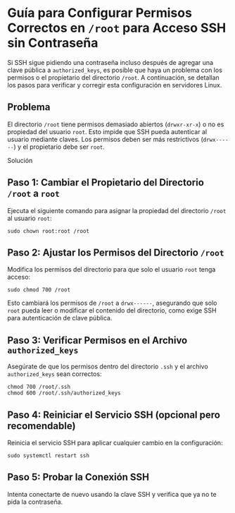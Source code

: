 # Guía para Configurar Permisos Correctos en `/root` para Acceso SSH sin Contraseña

Si SSH sigue pidiendo una contraseña incluso después de agregar una clave pública a `authorized_keys`, es posible que haya un problema con los permisos o el propietario del directorio `/root`. A continuación, se detallan los pasos para verificar y corregir esta configuración en servidores Linux.

## Problema

El directorio `/root` tiene permisos demasiado abiertos (`drwxr-xr-x`) o no es propiedad del usuario `root`. Esto impide que SSH pueda autenticar al usuario mediante claves. Los permisos deben ser más restrictivos (`drwx------`) y el propietario debe ser `root`.

Solución

## Paso 1: Cambiar el Propietario del Directorio `/root` a `root`

Ejecuta el siguiente comando para asignar la propiedad del directorio `/root` al usuario `root`:

```
sudo chown root:root /root
```

## Paso 2: Ajustar los Permisos del Directorio `/root`

Modifica los permisos del directorio para que solo el usuario `root` tenga acceso:

```
sudo chmod 700 /root
```
Esto cambiará los permisos de `/root` a `drwx------`, asegurando que solo `root` pueda leer o modificar el contenido del directorio, como exige SSH para autenticación de clave pública.

## Paso 3: Verificar Permisos en el Archivo `authorized_keys`

Asegúrate de que los permisos dentro del directorio `.ssh` y el archivo `authorized_keys` sean correctos:

```
chmod 700 /root/.ssh
chmod 600 /root/.ssh/authorized_keys
```
## Paso 4: Reiniciar el Servicio SSH (opcional pero recomendable)

Reinicia el servicio SSH para aplicar cualquier cambio en la configuración:
```
sudo systemctl restart ssh
```

## Paso 5: Probar la Conexión SSH

Intenta conectarte de nuevo usando la clave SSH y verifica que ya no te pida la contraseña.
